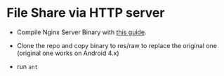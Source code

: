 # File Share via HTTP server

- Compile Nginx Server Binary with [this guide](https://github.com/dna2github/dna2oslab/tree/master/android/build).

- Clone the repo and copy binary to res/raw to replace the original one (original one works on Android 4.x)

- run `ant`
